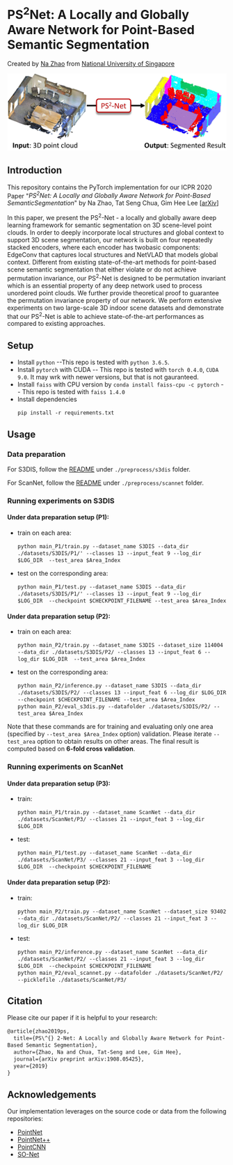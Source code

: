# PS<sup>2</sup>Net: A Locally and Globally Aware Network for Point-Based Semantic Segmentation
Created by <a href="https://github.com/Na-Z" target="_blank">Na Zhao</a> from 
<a href="http://www.nus.edu.sg/" target="_blank">National University of Singapore</a>

![teaser](https://github.com/Na-Z/PS-2Net/blob/master/teaser.jpg)

## Introduction
This repository contains the PyTorch implementation for our ICPR 2020 Paper 
"*PS<sup>2</sup>Net: A Locally and Globally Aware Network for Point-Based SemanticSegmentation*" by Na Zhao, Tat Seng Chua, Gim Hee Lee 
[[arXiv](https://arxiv.org/pdf/1908.05425.pdf)]

In this paper, we present the PS<sup>2</sup>-Net - a locally and globally aware deep learning framework for semantic segmentation 
on 3D scene-level point clouds. In order to deeply incorporate local structures and global context to support 3D scene 
segmentation, our network is built on four repeatedly stacked encoders, where each encoder has twobasic components: 
EdgeConv that captures local structures and NetVLAD that models global context. Different from existing state-of-the-art 
methods for point-based scene semantic segmentation that either violate or do not achieve permutation invariance, our 
PS<sup>2</sup>-Net is designed to be permutation invariant which is an essential property of any deep network used to process 
unordered point clouds. We further provide theoretical proof to guarantee the permutation invariance property of our 
network. We perform extensive experiments on two large-scale 3D indoor scene datasets and demonstrate that our PS<sup>2</sup>-Net 
is able to achieve state-of-the-art performances as compared to existing approaches.

## Setup
- Install `python` --This repo is tested with `python 3.6.5`.
- Install `pytorch` with CUDA -- This repo is tested with `torch 0.4.0`, `CUDA 9.0`. 
It may wrk with newer versions, but that is not gauranteed.
- Install `faiss` with CPU version by `conda install faiss-cpu -c pytorch` -- This repo is tested with `faiss 1.4.0`
- Install dependencies
    ```
    pip install -r requirements.txt
    ```
    
## Usage
### Data preparation
For S3DIS, follow the [README](https://github.com/Na-Z/PS-2Net/blob/master/preprocess/s3dis/README.md) under `./preprocess/s3dis` folder.

For ScanNet, follow the [README](https://github.com/Na-Z/PS-2Net/blob/master/preprocess/scannet/README.md) under `./preprocess/scannet` folder.

### Running experiments on S3DIS
#### Under data preparation setup (P1):
+ train on each area:
    ```
    python main_P1/train.py --dataset_name S3DIS --data_dir ./datasets/S3DIS/P1/' --classes 13 --input_feat 9 --log_dir $LOG_DIR  --test_area $Area_Index
    ```
+ test on the corresponding area:
    ```
    python main_P1/test.py --dataset_name S3DIS --data_dir ./datasets/S3DIS/P1/' --classes 13 --input_feat 9 --log_dir $LOG_DIR  --checkpoint $CHECKPOINT_FILENAME --test_area $Area_Index
    ```
    
#### Under data preparation setup (P2): 
+ train on each area:
    ```
    python main_P2/train.py --dataset_name S3DIS --dataset_size 114004 --data_dir ./datasets/S3DIS/P2/ --classes 13 --input_feat 6 --log_dir $LOG_DIR  --test_area $Area_Index
    ```
+ test on the corresponding area:
    ```
    python main_P2/inference.py --dataset_name S3DIS --data_dir ./datasets/S3DIS/P2/ --classes 13 --input_feat 6 --log_dir $LOG_DIR  --checkpoint $CHECKPOINT_FILENAME --test_area $Area_Index
    python main_P2/eval_s3dis.py --datafolder ./datasets/S3DIS/P2/ --test_area $Area_Index
    ```    

Note that these commands are for training and evaluating only one area (specified by `--test_area $Area_Index` option) validation. 
Please iterate `--test_area` option to obtain results on other areas. The final result is computed based on **6-fold cross validation**.


### Running experiments on ScanNet
#### Under data preparation setup (P3):
+ train:
    ```
    python main_P1/train.py --dataset_name ScanNet --data_dir ./datasets/ScanNet/P3/ --classes 21 --input_feat 3 --log_dir $LOG_DIR 
    ```
+ test:
    ```
    python main_P1/test.py --dataset_name ScanNet --data_dir ./datasets/ScanNet/P3/ --classes 21 --input_feat 3 --log_dir $LOG_DIR  --checkpoint $CHECKPOINT_FILENAME
    ```
    
#### Under data preparation setup (P2): 
+ train:
    ```
    python main_P2/train.py --dataset_name ScanNet --dataset_size 93402 --data_dir ./datasets/ScanNet/P2/ --classes 21 --input_feat 3 --log_dir $LOG_DIR  
    ```
+ test:
    ```
    python main_P2/inference.py --dataset_name ScanNet --data_dir ./datasets/ScanNet/P2/ --classes 21 --input_feat 3 --log_dir $LOG_DIR  --checkpoint $CHECKPOINT_FILENAME 
    python main_P2/eval_scannet.py --datafolder ./datasets/ScanNet/P2/ --picklefile ./datasets/ScanNet/P3/
    ```    

## Citation
Please cite our paper if it is helpful to your research:

    @article{zhao2019ps,
      title={PS\^{} 2-Net: A Locally and Globally Aware Network for Point-Based Semantic Segmentation},
      author={Zhao, Na and Chua, Tat-Seng and Lee, Gim Hee},
      journal={arXiv preprint arXiv:1908.05425},
      year={2019}
    }


## Acknowledgements
Our implementation leverages on the source code or data from the following repositories:
- [PointNet](https://github.com/charlesq34/pointnet/)
- [PointNet++](https://github.com/charlesq34/pointnet2/)
- [PointCNN](https://github.com/yangyanli/PointCNN)
- [SO-Net](https://github.com/lijx10/SO-Net)